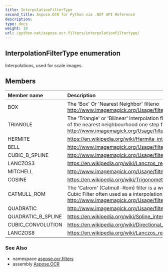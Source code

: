 ```yaml
---
title: InterpolationFilterType
second_title: Aspose.OCR for Python via .NET API Reference
description: 
type: docs
weight: 10
url: /python-net/aspose.ocr.filters/interpolationfiltertype/
---
```


## InterpolationFilterType enumeration

Interpolations, used for scale images.

## Members
| Member name | Description |
| :- | :- |
|BOX|The 'Box' Or 'Nearest Neighbor' filterю<br/>            http://www.imagemagick.org/Usage/filter/#box|
|TRIANGLE|The 'Triangle' or 'Bilinear' interpolation filter just takes the interpolation <br/>            of the nearest neighbourhood one step further.<br/>            http://www.imagemagick.org/Usage/filter/#triangle|
|HERMITE|https://en.wikipedia.org/wiki/Hermite_interpolation|
|BELL|http://www.imagemagick.org/Usage/filter/#gaussian|
|CUBIC_B_SPLINE|http://www.imagemagick.org/Usage/filter/#cubics|
|LANCZOS3|https://en.wikipedia.org/wiki/Lanczos_resampling|
|MITCHELL|http://www.imagemagick.org/Usage/filter/#mitchell|
|COSINE|https://en.wikipedia.org/wiki/Trigonometric_interpolation|
|CATMULL_ROM|The 'Catrom' (Catmull-Rom) filter is a well known standard <br/>            Cubic Filter often used as a interpolation function. <br/>            http://www.imagemagick.org/Usage/filter/#catrom-c|
|QUADRATIC|http://www.imagemagick.org/Usage/filter/#quadratic|
|QUADRATIC_B_SPLINE|https://en.wikipedia.org/wiki/Spline_interpolation|
|CUBIC_CONVOLUTION|https://en.wikipedia.org/wiki/Directional_Cubic_Convolution_Interpolation|
|LANCZOS8|https://en.wikipedia.org/wiki/Lanczos_resampling|

### See Also

* namespace [aspose.ocr.filters](/ocr/python-net/aspose.ocr.filters/)
* assembly [Aspose.OCR](/ocr/python-net/)

